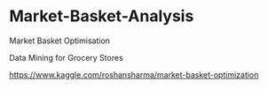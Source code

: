 # Market-Basket-Analysis
Market Basket Optimisation

Data Mining for Grocery Stores

https://www.kaggle.com/roshansharma/market-basket-optimization
